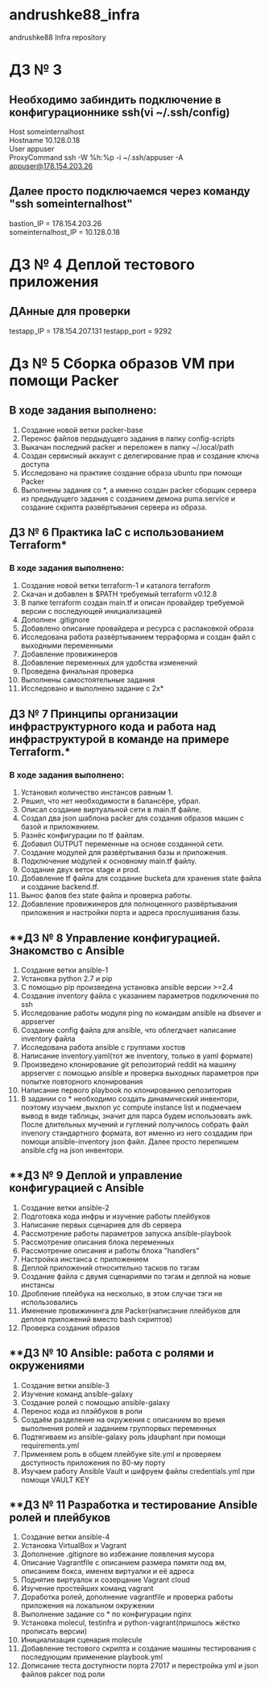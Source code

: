 # andrushke88_infra
andrushke88 Infra repository

# **ДЗ № 3**  
## Необходимо забиндить подключение в конфигурационнике ssh(vi ~/.ssh/config)
Host someinternalhost  
Hostname 10.128.0.18  
User appuser  
ProxyCommand ssh -W %h:%p -i ~/.ssh/appuser -A appuser@178.154.203.26  
## Далее просто подключаемся через команду "ssh someinternalhost"  
bastion_IP = 178.154.203.26  
someinternalhost_IP = 10.128.0.18
# **ДЗ № 4 Деплой тестового приложения**
## ДАнные для проверки
testapp_IP = 178.154.207.131
testapp_port = 9292
# **Дз № 5 Сборка образов VM при помощи Packer**
## В ходе задания выполнено:
1. Создание новой ветки packer-base
2. Перенос файлов пердыдущего задания в папку config-scripts
3. Выкачан последний packer и переложен в папку ~/.local/path
4. Создан сервисный аккаунт с делегирование прав и создание ключа доступа
5. Исследовано на практике создание образа ubuntu при помощи Packer
6. Выполнены задания со *, а именно создан packer сборщик сервера из предыдущего задания с созданием демона puma.service и создание скрипта развёртывания сервера из образа.
## **ДЗ № 6 Практика IaC с использованием Terraform***
### В ходе задания выполнено:
1. Создание новой ветки terraform-1 и каталога terraform
2. Скачан и добавлен в $PATH требуемый terraform v0.12.8
3. В папке terraform создан main.tf и описан провайдер требуемой версии с последующей инициализацией
4. Дополнен .gitignore
5. Добавлено описание провайдера и ресурса с распаковкой образа
6. Исследована работа развёртыванием терраформа и создан файл с выходными переменными
7. Добавление провижинеров
8. Добавление переменных для удобства изменений
9. Проведена финальная проверка
10. Выполнены самостоятельные задания
11. Исследовано и выполнено задание с 2x*

## **ДЗ № 7 Принципы организации инфраструктурного кода и работа над инфраструктурой в команде на примере Terraform.***
### В ходе задания выполнено:
1. Установил количество инстансов равным 1.
2. Решил, что нет необходимости в балансёре, убрал.
3. Описал создание виртуальной сети в main.tf файле.
4. Создал два json шаблона packer для создания образов машин с базой и приложением.
5. Разнёс конфигурации по tf файлам.
6. Добавил OUTPUT переменные на основе созданной сети.
7. Создание модулей для развёртывания базы и приложения.
8. Подключение модулей к основному main.tf файлу.
9. Создание двух веток stage и prod.
10. Добавление tf файла для создание bucketа для хранения state файла и создание backend.tf.
11. Вынос фалов без state файла и проверка работы.
12. Добавление провижинеров для полноценного развёртывания приложения и настройки порта и адреса прослушивания базы.

## **ДЗ № 8 Управление конфигурацией. Знакомство с Ansible
1. Создание ветки ansible-1
2. Установка python 2.7 и pip
3. С помощью pip произведена установка ansible версии >=2.4
4. Создание inventory файла с указанием параметров подключения по ssh
5. Исследование работы модуля ping по командам ansible на dbsever и appserver
6. Создание config файла для ansible, что облегдчает написание inventory файла
7. Исследована работа ansible с группами хостов
8. Написание inventory.yaml(тот же inventory, только в yaml формате)
9. Произведено клонирование git репозиторий reddit на машину appserver с помощью ansible и проверка выходных параметров при попытке повторного клонирования
10. Написание первого playbook по клонированию репозитория
11. В задании со * необходимо создать динамический инвентори, поэтому изучаем ,выхлоп yc compute instance list и подмечаем вывод в виде таблицы, значит для парса будем использовать awk. После длительных мучений и гуглений получилось собрать файл invenory стандартного формата, вот именно из него создадим при помощи ansible-inventory json файл. Далее просто перепишем ansible.cfg на json инвентори.

## **ДЗ № 9 Деплой и управление конфигурацией с Ansible
1. Создание ветки ansible-2
2. Подготовка кода инфры и изучение работы плейбуков
3. Написание первых сценариев для db сервера
4. Рассмотрение работы параметров запуска ansible-playbook
5. Рассмотрение описания блока переменных
6. Рассмотрение описания и работы блока "handlers"
7. Настройка инстанса с приложением
8. Деплой приложений относительно тасков по тэгам
9. Создание файла с двумя сценариями по тэгам и деплой на новые инстансы
10. Дробление плейбука на несколько, в этом случае тэги не использовались
11. Именение провижининга для Packer(написание плейбуков для деплоя приложений вместо bash скриптов)
12. Проверка создания образов

## **ДЗ № 10 Ansible: работа с ролями и окружениями
1. Создание ветки ansible-3
2. Изучение команд ansible-galaxy
3. Создание ролей с помощью ansible-galaxy
4. Перенос кода из плэйбуков в роли
5. Создаём разделение на окружения с описанием во время выполнения ролей и заданием группорвых переменных
6. Подтягиваем из ansible-galaxy роль jdauphant при помощи requirements.yml
7. Применяем роль в общем плейбуке site.yml и проверяем доступность приложения по 80-му порту
8. Изучаем работу Ansible Vault и шифруем файлы credentials.yml при помощи VAULT KEY

## **ДЗ № 11 Разработка и тестирование Ansible ролей и плейбуков
1. Создание ветки ansible-4
2. Установка VirtualBox и Vagrant
3. Дополнение .gitignore во избежание появления мусора
4. Описание Vagrantfile с описанием размера памяти под вм, описанием бокса, именем виртуалки и её адреса
5. Поднятие виртуалок и созерцание Vagrant cloud
6. Изучение простейших команд vagrant
7. Доработка ролей, дополнение vagrantfile и проверка работы приложения на локальном окружении
8. Выполнение задание со * по конфигурации nginx
9. Установка molecul, testinfra и python-vagrant(пришлось жёстко прописать версии)
10. Инициализация сценария molecule
11. Добавление тестового скрипта и создание машины тестирования с последующим применение playbook.yml
12. Дописание теста доступности порта 27017 и перестройка yml и json файлов pakcer под роли
